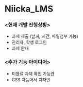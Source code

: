 # Niicka_LMS
### <현재 개발 진행상황>
- 과제 제출 (날짜, 시간, 파일첨부 가능)
- 관리자, 학생 로그인
- 과제 안내
### <추가 기능 아이디어>
- 미완료 과제 확인 가능란
- CSS 다듬어서 디자인








